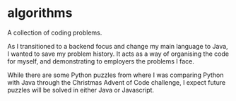 # algorithms
A collection of coding problems.

As I transitioned to a backend focus and change my main language to Java, I wanted to save my problem history.
It acts as a way of organising the code for myself, and demonstrating to employers the problems I face.

While there are some Python puzzles from where I was comparing Python with Java through the Christmas Advent of Code challenge, I expect future puzzles will be solved in either Java or Javascript.
